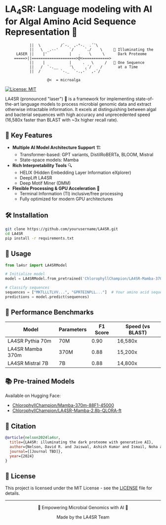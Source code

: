 # LA<sub>4</sub>SR: Language modeling with AI for Algal Amino Acid Sequence Representation 🧬

```
           ||  \         /`-.  ,-°-.  .´¯\    
           ||   \  _.--'     `/     `./    \     🔬 Illuminating the
     LASER ||    |'          |   .    \     \      Dark Proteome
    =====>||====================>@<============>
           ||    |           |     .   \     /   🧫 One Sequence
           ||   /  `-.__     '\     ,´/    /       at a Time
           ||  /         `-._  `-.,-´  ,-´/
                              
                   @<  = microalga
```

[![License: MIT](https://img.shields.io/badge/License-MIT-yellow.svg)](https://opensource.org/licenses/MIT)

LA4SR (pronounced "laser") 🎯 is a framework for implementing state-of-the-art language models to process microbial genomic data and extract otherwise intractable information. It excels at distinguishing between algal and bacterial sequences with high accuracy and unprecedented speed (16,580x faster than BLAST with ~3x higher recall rate).

## 🧫 Key Features

- **Multiple AI Model Architecture Support** 🏗️
  - Transformer-based: GPT variants, DistilRoBERTa, BLOOM, Mistral
  - State-space models: Mamba
- **Rich Interpretability Tools** 🔍
  - HELIX (Hidden Embedding Layer Information eXplorer)
  - DeepLift LA4SR
  - Deep Motif Miner (DMM)
- **Flexible Processing & GPU Acceleration** 🚄
  - Terminal Information (TI) inclusive/free processing
  - Fully optimized for modern GPU architectures

## 🛠️ Installation

```bash
git clone https://github.com/yourusername/LA4SR.git
cd LA4SR
pip install -r requirements.txt
```

## 🎯 Usage

```python
from la4sr import LA4SRModel

# Initialize model
model = LA4SRModel.from_pretrained('ChlorophyllChampion/LA4SR-Mamba-370m-88F1-45000')

# Classify sequences
sequences = ["MKTLLLTLVV...", "GPRTEINPLL..."]  # Your amino acid sequences
predictions = model.predict(sequences)
```

## 🌊 Performance Benchmarks

| Model | Parameters | F1 Score | Speed (vs BLAST) |
|-------|------------|----------|------------------|
| LA4SR Pythia 70m | 70M | 0.90 | 16,580x |
| LA4SR Mamba 370m | 370M | 0.88 | 15,200x |
| LA4SR Mistral 7B | 7B | 0.88 | 14,800x |

## 📚 Pre-trained Models

Available on Hugging Face:
- [ChlorophyllChampion/Mamba-370m-88F1-45000](https://huggingface.co/ChlorophyllChampion/Mamba-370m-88F1-45000)
- [ChlorophyllChampion/LA4SR-Mamba-2.8b-QLORA-ft](https://huggingface.co/ChlorophyllChampion/LA4SR-Mamba-2.8b-QLORA-ft)

## 📝 Citation

```bibtex
@article{nelson2024la4sr,
  title={LA4SR: illuminating the dark proteome with generative AI},
  author={Nelson, David R. and Jaiswal, Ashish Kumar and Ismail, Noha and Salehi-Ashtiani, Kourosh},
  journal={[Journal TBD]},
  year={2024}
}
```

## 📄 License

This project is licensed under the MIT License - see the [LICENSE](LICENSE) file for details.

---
<div align="center">
🧬 Empowering Microbial Genomics with AI 🧬

Made by the LA4SR Team
</div>
